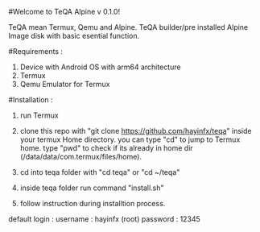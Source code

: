#Welcome to TeQA Alpine v 0.1.0!
                                                     
TeQA mean Termux, Qemu and Alpine. TeQA builder/pre installed Alpine Image disk with basic esential function.

#Requirements :

1. Device with Android OS with arm64 architecture
2. Termux
3. Qemu Emulator for Termux

#Installation :

1. run Termux
2. clone this repo with "git clone https://github.com/hayinfx/teqa" inside your termux Home directory. you can type "cd" to jump to Termux home. type "pwd" to check if its already in home dir (/data/data/com.termux/files/home).
2. cd into teqa folder with "cd teqa" or "cd ~/teqa" 
3. inside teqa folder run command "install.sh"

4. follow instruction during installtion process.

default login :
username : hayinfx (root)
password : 12345
